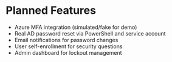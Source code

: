 # Planned Features

- Azure MFA integration (simulated/fake for demo)
- Real AD password reset via PowerShell and service account
- Email notifications for password changes
- User self-enrollment for security questions
- Admin dashboard for lockout management
